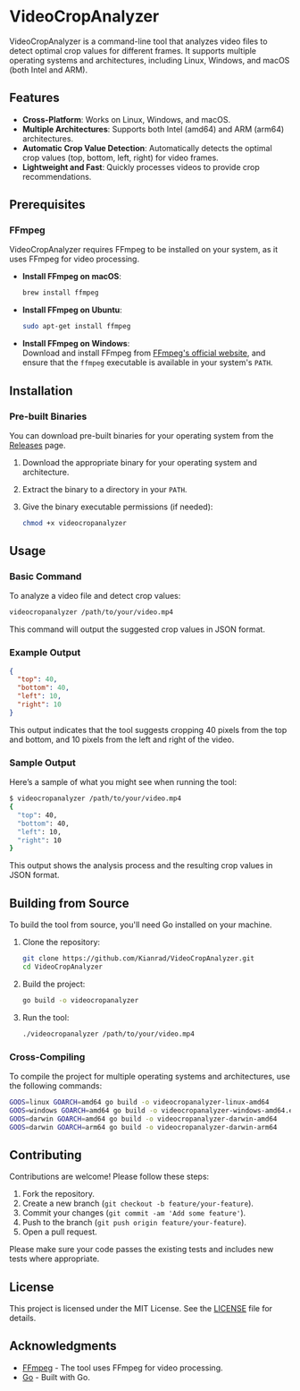 
# VideoCropAnalyzer

VideoCropAnalyzer is a command-line tool that analyzes video files to detect optimal crop values for different frames. It supports multiple operating systems and architectures, including Linux, Windows, and macOS (both Intel and ARM).

## Features

- **Cross-Platform**: Works on Linux, Windows, and macOS.
- **Multiple Architectures**: Supports both Intel (amd64) and ARM (arm64) architectures.
- **Automatic Crop Value Detection**: Automatically detects the optimal crop values (top, bottom, left, right) for video frames.
- **Lightweight and Fast**: Quickly processes videos to provide crop recommendations.

## Prerequisites

### FFmpeg

VideoCropAnalyzer requires FFmpeg to be installed on your system, as it uses FFmpeg for video processing.

- **Install FFmpeg on macOS**:
  
  ```bash
  brew install ffmpeg
  ```
  
- **Install FFmpeg on Ubuntu**:
  
  ```bash
  sudo apt-get install ffmpeg
  ```

- **Install FFmpeg on Windows**:  
  Download and install FFmpeg from [FFmpeg's official website](https://ffmpeg.org/download.html), and ensure that the `ffmpeg` executable is available in your system's `PATH`.

## Installation

### Pre-built Binaries

You can download pre-built binaries for your operating system from the [Releases](https://github.com/Kianrad/VideoCropAnalyzer/releases) page.

1. Download the appropriate binary for your operating system and architecture.
2. Extract the binary to a directory in your `PATH`.
3. Give the binary executable permissions (if needed):

   ```bash
   chmod +x videocropanalyzer
   ```

## Usage

### Basic Command

To analyze a video file and detect crop values:

```bash
videocropanalyzer /path/to/your/video.mp4
```

This command will output the suggested crop values in JSON format.

### Example Output

```json
{
  "top": 40,
  "bottom": 40,
  "left": 10,
  "right": 10
}
```

This output indicates that the tool suggests cropping 40 pixels from the top and bottom, and 10 pixels from the left and right of the video.

### Sample Output

Here’s a sample of what you might see when running the tool:

```bash
$ videocropanalyzer /path/to/your/video.mp4
{
  "top": 40,
  "bottom": 40,
  "left": 10,
  "right": 10
}
```

This output shows the analysis process and the resulting crop values in JSON format.

## Building from Source

To build the tool from source, you'll need Go installed on your machine.

1. Clone the repository:

   ```bash
   git clone https://github.com/Kianrad/VideoCropAnalyzer.git
   cd VideoCropAnalyzer
   ```

2. Build the project:

   ```bash
   go build -o videocropanalyzer
   ```

3. Run the tool:

   ```bash
   ./videocropanalyzer /path/to/your/video.mp4
   ```

### Cross-Compiling

To compile the project for multiple operating systems and architectures, use the following commands:

```bash
GOOS=linux GOARCH=amd64 go build -o videocropanalyzer-linux-amd64
GOOS=windows GOARCH=amd64 go build -o videocropanalyzer-windows-amd64.exe
GOOS=darwin GOARCH=amd64 go build -o videocropanalyzer-darwin-amd64
GOOS=darwin GOARCH=arm64 go build -o videocropanalyzer-darwin-arm64
```

## Contributing

Contributions are welcome! Please follow these steps:

1. Fork the repository.
2. Create a new branch (`git checkout -b feature/your-feature`).
3. Commit your changes (`git commit -am 'Add some feature'`).
4. Push to the branch (`git push origin feature/your-feature`).
5. Open a pull request.

Please make sure your code passes the existing tests and includes new tests where appropriate.

## License

This project is licensed under the MIT License. See the [LICENSE](LICENSE) file for details.

## Acknowledgments

- [FFmpeg](https://ffmpeg.org/) - The tool uses FFmpeg for video processing.
- [Go](https://golang.org/) - Built with Go.
